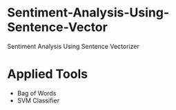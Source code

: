 # Sentiment-Analysis-Using-Sentence-Vector

Sentiment Analysis Using Sentence Vectorizer 

# Applied Tools
- Bag of Words
- SVM Classifier
